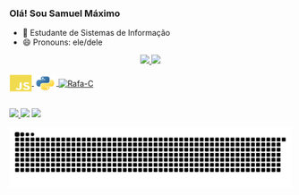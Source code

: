 ### Olá! Sou Samuel Máximo


- 🌱 Estudante de Sistemas de Informação
- 😄 Pronouns: ele/dele

<div align="center">
  <a href="https://github.com/Pinguim114">
  <img height="180em" src="https://github-readme-stats.vercel.app/api?username=Pinguim114&show_icons=true&theme=cobalt&include_all_commits=true&count_private=true"/>
  <img height="180em" src="https://github-readme-stats.vercel.app/api/top-langs/?username=Pinguim114&layout=compact&langs_count=7&theme=cobalt"/>
</div>
<div style="display: inline_block"><br>
  <img align="center" alt="Rafa-Js" height="30" width="40" src="https://raw.githubusercontent.com/devicons/devicon/master/icons/javascript/javascript-plain.svg">
  <img align="center" alt="Rafa-Python" height="30" width="40" src="https://raw.githubusercontent.com/devicons/devicon/master/icons/python/python-original.svg">
  <img align="center" alt="Rafa-C" height="30" width="40" src="https://encrypted-tbn0.gstatic.com/images?q=tbn:ANd9GcQ1ul9Gy8s9JggfnFP7UtEidRLCeMOCEHdMgO-HpqJcdXKDsSt_TcZ_bFLyYiXtzav-n18&usqp=CAU">
</div>
  
  ##
  
 </div>
  <a href="https://twitter.com/Pinguim114" target="_blank"><img src="https://img.shields.io/badge/Twitter-1DA1F2?style=for-the-badge&logo=twitter&logoColor=white" target="_blank">
  <a href = "mailto:samuelspam6@gmail.com"><img src="https://img.shields.io/badge/Gmail-D14836?style=for-the-badge&logo=gmail&logoColor=white" target="_blank"></a>
  <a href="https://www.linkedin.com/in/samuel-máximo-5329a5239/" target="_blank"><img src="https://img.shields.io/badge/LinkedIn-0077B5?style=for-the-badge&logo=linkedin&logoColor=white" target="_blank">
  
  ![Snake animation](https://github.com/Pinguim114/Pinguim114/blob/output/github-contribution-grid-snake.svg)
  
  </div>  
